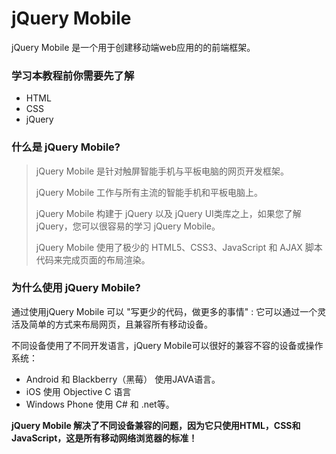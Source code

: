 # jQuery Mobile

jQuery Mobile 是一个用于创建移动端web应用的的前端框架。

### 学习本教程前你需要先了解

- HTML
- CSS
- jQuery

### 什么是 jQuery Mobile?

>jQuery Mobile 是针对触屏智能手机与平板电脑的网页开发框架。
>
>jQuery Mobile 工作与所有主流的智能手机和平板电脑上。
>
>jQuery Mobile 构建于 jQuery 以及 jQuery UI类库之上，如果您了解 jQuery，您可以很容易的学习 jQuery Mobile。
>
>jQuery Mobile 使用了极少的 HTML5、CSS3、JavaScript 和 AJAX 脚本代码来完成页面的布局渲染。

### 为什么使用 jQuery Mobile?

通过使用jQuery Mobile 可以 "写更少的代码，做更多的事情" : 它可以通过一个灵活及简单的方式来布局网页，且兼容所有移动设备。

不同设备使用了不同开发语言，jQuery Mobile可以很好的兼容不容的设备或操作系统：

- Android 和 Blackberry（黑莓） 使用JAVA语言。
- iOS 使用 Objective C 语言
- Windows Phone 使用 C# 和 .net等。

**jQuery Mobile 解决了不同设备兼容的问题，因为它只使用HTML，CSS和 JavaScript，这是所有移动网络浏览器的标准！**

